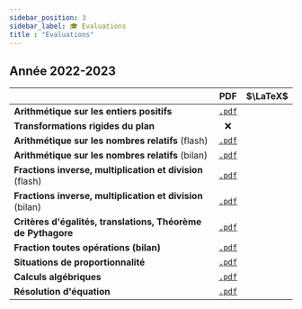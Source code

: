 ```yaml
---
sidebar_position: 3
sidebar_label: 🎓 Evaluations
title : "Evaluations" 
---
```



## Année 2022-2023


|  		   											|   PDF    |  $\LaTeX$ |
|---------------------------------------------------|:-------------:|------:|
| **Arithmétique sur les entiers positifs**				|   [```.pdf```](/pdf/4b/2022-2023/evaluations/evaluation01.pdf)			|     | 
| **Transformations rigides du plan**					|   :x:		|     | 
| **Arithmétique sur les nombres relatifs**	(flash)			| [```.pdf```](/pdf/4b/2022-2023/evaluations/evaluation02.pdf)	  	|     |    
| **Arithmétique sur les nombres relatifs**	(bilan)			| [```.pdf```](/pdf/4b/2022-2023/evaluations/evaluation03.pdf)	  	|     |   
| **Fractions inverse, multiplication et division**	(flash)			| [```.pdf```](/pdf/4b/2022-2023/evaluations/evaluation04.pdf)	  	|  
| **Fractions inverse, multiplication et division**	(bilan)	|   [```.pdf```](/pdf/4b/2022-2023/evaluations/evaluation05.pdf) 	|     |  
| **Critères d'égalités, translations, Théorème de Pythagore**	 	|   [```.pdf```](/pdf/4b/2022-2023/evaluations/evaluation06.pdf)  		|     |  
| **Fraction toutes opérations (bilan)**	 	|   [```.pdf```](/pdf/4b/2022-2023/evaluations/evaluation07.pdf)  		|     |  
| **Situations de proportionnalité**		|   [```.pdf```](/pdf/4b/2022-2023/evaluations/evaluation08.pdf)  	|     | 
| **Calculs algébriques**		|   [```.pdf```](/pdf/4b/2022-2023/evaluations/evaluation09.pdf)  	|     | 
| **Résolution d'équation**		|   [```.pdf```](/pdf/4b/2022-2023/evaluations/evaluation10.pdf)  	|     | 

 
  

 